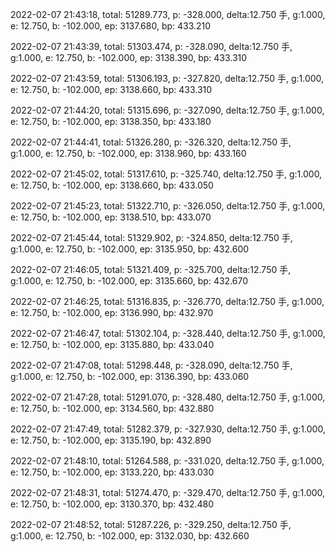 2022-02-07 21:43:18, total: 51289.773, p: -328.000, delta:12.750 手, g:1.000, e: 12.750, b: -102.000, ep: 3137.680, bp: 433.210

2022-02-07 21:43:39, total: 51303.474, p: -328.090, delta:12.750 手, g:1.000, e: 12.750, b: -102.000, ep: 3138.390, bp: 433.310

2022-02-07 21:43:59, total: 51306.193, p: -327.820, delta:12.750 手, g:1.000, e: 12.750, b: -102.000, ep: 3138.660, bp: 433.310

2022-02-07 21:44:20, total: 51315.696, p: -327.090, delta:12.750 手, g:1.000, e: 12.750, b: -102.000, ep: 3138.350, bp: 433.180

2022-02-07 21:44:41, total: 51326.280, p: -326.320, delta:12.750 手, g:1.000, e: 12.750, b: -102.000, ep: 3138.960, bp: 433.160

2022-02-07 21:45:02, total: 51317.610, p: -325.740, delta:12.750 手, g:1.000, e: 12.750, b: -102.000, ep: 3138.660, bp: 433.050

2022-02-07 21:45:23, total: 51322.710, p: -326.050, delta:12.750 手, g:1.000, e: 12.750, b: -102.000, ep: 3138.510, bp: 433.070

2022-02-07 21:45:44, total: 51329.902, p: -324.850, delta:12.750 手, g:1.000, e: 12.750, b: -102.000, ep: 3135.950, bp: 432.600

2022-02-07 21:46:05, total: 51321.409, p: -325.700, delta:12.750 手, g:1.000, e: 12.750, b: -102.000, ep: 3135.660, bp: 432.670

2022-02-07 21:46:25, total: 51316.835, p: -326.770, delta:12.750 手, g:1.000, e: 12.750, b: -102.000, ep: 3136.990, bp: 432.970

2022-02-07 21:46:47, total: 51302.104, p: -328.440, delta:12.750 手, g:1.000, e: 12.750, b: -102.000, ep: 3135.880, bp: 433.040

2022-02-07 21:47:08, total: 51298.448, p: -328.090, delta:12.750 手, g:1.000, e: 12.750, b: -102.000, ep: 3136.390, bp: 433.060

2022-02-07 21:47:28, total: 51291.070, p: -328.480, delta:12.750 手, g:1.000, e: 12.750, b: -102.000, ep: 3134.560, bp: 432.880

2022-02-07 21:47:49, total: 51282.379, p: -327.930, delta:12.750 手, g:1.000, e: 12.750, b: -102.000, ep: 3135.190, bp: 432.890

2022-02-07 21:48:10, total: 51264.588, p: -331.020, delta:12.750 手, g:1.000, e: 12.750, b: -102.000, ep: 3133.220, bp: 433.030

2022-02-07 21:48:31, total: 51274.470, p: -329.470, delta:12.750 手, g:1.000, e: 12.750, b: -102.000, ep: 3130.370, bp: 432.480

2022-02-07 21:48:52, total: 51287.226, p: -329.250, delta:12.750 手, g:1.000, e: 12.750, b: -102.000, ep: 3132.030, bp: 432.660